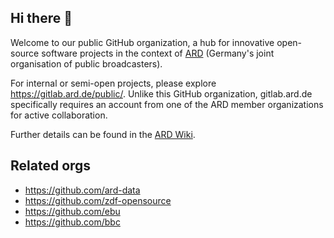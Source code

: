 ## Hi there 👋

Welcome to our public GitHub organization, a hub for innovative open-source software projects in the context of [ARD](https://en.wikipedia.org/wiki/ARD_(broadcaster)) (Germany's joint organisation of public broadcasters). <!-- Here, we collaborate on cutting-edge solutions that shape the future of broadcasting. Discover a range of projects from web technologies to broadcasting tools and join our vibrant community of developers. -->

For internal or semi-open projects, please explore https://gitlab.ard.de/public/. Unlike this GitHub organization, gitlab.ard.de specifically requires an account from one of the ARD member organizations for active collaboration.

Further details can be found in the [ARD Wiki](https://confluence.ard.de/display/DEVELOPER/DEVELOPER+Startseite).

<!--

**Here are some ideas to get you started:**

🙋‍♀️ A short introduction - what is your organization all about?
🌈 Contribution guidelines - how can the community get involved?
👩‍💻 Useful resources - where can the community find your docs? Is there anything else the community should know?
🍿 Fun facts - what does your team eat for breakfast?
🧙 Remember, you can do mighty things with the power of [Markdown](https://docs.github.com/github/writing-on-github/getting-started-with-writing-and-formatting-on-github/basic-writing-and-formatting-syntax)
-->

## Related orgs

* https://github.com/ard-data
* https://github.com/zdf-opensource
* https://github.com/ebu
* https://github.com/bbc
